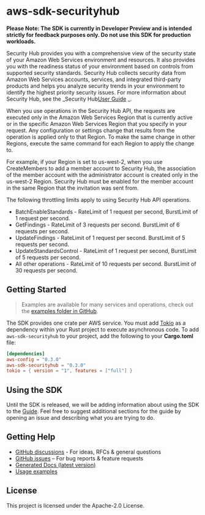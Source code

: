# aws-sdk-securityhub

**Please Note: The SDK is currently in Developer Preview and is intended strictly for
feedback purposes only. Do not use this SDK for production workloads.**

Security Hub provides you with a comprehensive view of the security state of your Amazon Web Services environment and resources. It also provides you with the readiness status of your environment based on controls from supported security standards. Security Hub collects security data from Amazon Web Services accounts, services, and integrated third-party products and helps you analyze security trends in your environment to identify the highest priority security issues. For more information about Security Hub, see the _Security Hub[User Guide](https://docs.aws.amazon.com/securityhub/latest/userguide/what-is-securityhub.html) _.

When you use operations in the Security Hub API, the requests are executed only in the Amazon Web Services Region that is currently active or in the specific Amazon Web Services Region that you specify in your request. Any configuration or settings change that results from the operation is applied only to that Region. To make the same change in other Regions, execute the same command for each Region to apply the change to.

For example, if your Region is set to us-west-2, when you use CreateMembers to add a member account to Security Hub, the association of the member account with the administrator account is created only in the us-west-2 Region. Security Hub must be enabled for the member account in the same Region that the invitation was sent from.

The following throttling limits apply to using Security Hub API operations.
  - BatchEnableStandards - RateLimit of 1 request per second, BurstLimit of 1 request per second.
  - GetFindings - RateLimit of 3 requests per second. BurstLimit of 6 requests per second.
  - UpdateFindings - RateLimit of 1 request per second. BurstLimit of 5 requests per second.
  - UpdateStandardsControl - RateLimit of 1 request per second, BurstLimit of 5 requests per second.
  - All other operations - RateLimit of 10 requests per second. BurstLimit of 30 requests per second.

## Getting Started

> Examples are available for many services and operations, check out the
> [examples folder in GitHub](https://github.com/awslabs/aws-sdk-rust/tree/main/examples).

The SDK provides one crate per AWS service. You must add [Tokio](https://crates.io/crates/tokio)
as a dependency within your Rust project to execute asynchronous code. To add `aws-sdk-securityhub` to
your project, add the following to your **Cargo.toml** file:

```toml
[dependencies]
aws-config = "0.3.0"
aws-sdk-securityhub = "0.3.0"
tokio = { version = "1", features = ["full"] }
```

## Using the SDK

Until the SDK is released, we will be adding information about using the SDK to the
[Guide](https://github.com/awslabs/aws-sdk-rust/blob/main/Guide.md). Feel free to suggest
additional sections for the guide by opening an issue and describing what you are trying to do.

## Getting Help

* [GitHub discussions](https://github.com/awslabs/aws-sdk-rust/discussions) - For ideas, RFCs & general questions
* [GitHub issues](https://github.com/awslabs/aws-sdk-rust/issues/new/choose) – For bug reports & feature requests
* [Generated Docs (latest version)](https://awslabs.github.io/aws-sdk-rust/)
* [Usage examples](https://github.com/awslabs/aws-sdk-rust/tree/main/examples)

## License

This project is licensed under the Apache-2.0 License.

